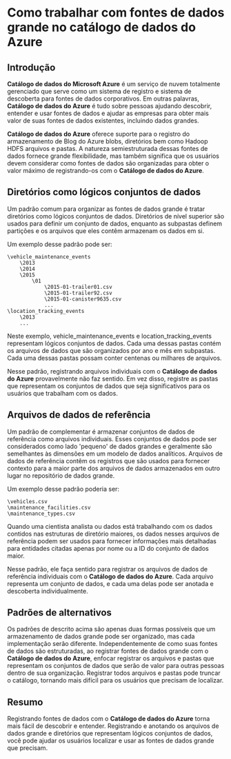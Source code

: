 <properties
   pageTitle="Como trabalhar com fontes de dados de 'dados grande' | Microsoft Azure"
   description="Artigo de instruções realce padrões para usar o catálogo de dados do Azure com fontes de dados de 'dados grande', inclusive o armazenamento de Blob do Azure, Lucerne de dados do Azure e Hadoop HDFS."
   services="data-catalog"
   documentationCenter=""
   authors="steelanddata"
   manager="NA"
   editor=""
   tags=""/>
<tags
   ms.service="data-catalog"
   ms.devlang="NA"
   ms.topic="article"
   ms.tgt_pltfrm="NA"
   ms.workload="data-catalog"
   ms.date="10/04/2016"
   ms.author="maroche"/>


# <a name="how-to-work-with-big-data-sources-in-azure-data-catalog"></a>Como trabalhar com fontes de dados grande no catálogo de dados do Azure

## <a name="introduction"></a>Introdução
**Catálogo de dados do Microsoft Azure** é um serviço de nuvem totalmente gerenciado que serve como um sistema de registro e sistema de descoberta para fontes de dados corporativos. Em outras palavras, **Catálogo de dados do Azure** é tudo sobre pessoas ajudando descobrir, entender e usar fontes de dados e ajudar as empresas para obter mais valor de suas fontes de dados existentes, incluindo dados grandes.

**Catálogo de dados do Azure** oferece suporte para o registro do armazenamento de Blog do Azure blobs, diretórios bem como Hadoop HDFS arquivos e pastas. A natureza semiestruturada dessas fontes de dados fornece grande flexibilidade, mas também significa que os usuários devem considerar como fontes de dados são organizadas para obter o valor máximo de registrando-os com o **Catálogo de dados do Azure**.

## <a name="directories-as-logical-data-sets"></a>Diretórios como lógicos conjuntos de dados

Um padrão comum para organizar as fontes de dados grande é tratar diretórios como lógicos conjuntos de dados. Diretórios de nível superior são usados para definir um conjunto de dados, enquanto as subpastas definem partições e os arquivos que eles contêm armazenam os dados em si.

Um exemplo desse padrão pode ser:

    \vehicle_maintenance_events
        \2013
        \2014
        \2015
            \01
                \2015-01-trailer01.csv
                \2015-01-trailer92.csv
                \2015-01-canister9635.csv
                ...
    \location_tracking_events
        \2013
        ...

Neste exemplo, vehicle_maintenance_events e location_tracking_events representam lógicos conjuntos de dados. Cada uma dessas pastas contém os arquivos de dados que são organizados por ano e mês em subpastas. Cada uma dessas pastas possam conter centenas ou milhares de arquivos.

Nesse padrão, registrando arquivos individuais com o **Catálogo de dados do Azure** provavelmente não faz sentido. Em vez disso, registre as pastas que representam os conjuntos de dados que seja significativos para os usuários que trabalham com os dados.

## <a name="reference-data-files"></a>Arquivos de dados de referência

Um padrão de complementar é armazenar conjuntos de dados de referência como arquivos individuais. Esses conjuntos de dados pode ser considerados como lado 'pequeno' de dados grandes e geralmente são semelhantes às dimensões em um modelo de dados analíticos. Arquivos de dados de referência contêm os registros que são usados para fornecer contexto para a maior parte dos arquivos de dados armazenados em outro lugar no repositório de dados grande.

Um exemplo desse padrão poderia ser:

    \vehicles.csv
    \maintenance_facilities.csv
    \maintenance_types.csv

Quando uma cientista analista ou dados está trabalhando com os dados contidos nas estruturas de diretório maiores, os dados nesses arquivos de referência podem ser usados para fornecer informações mais detalhadas para entidades citadas apenas por nome ou a ID do conjunto de dados maior.

Nesse padrão, ele faça sentido para registrar os arquivos de dados de referência individuais com o **Catálogo de dados do Azure**. Cada arquivo representa um conjunto de dados, e cada uma delas pode ser anotada e descoberta individualmente.

## <a name="alternate-patterns"></a>Padrões de alternativos

Os padrões de descrito acima são apenas duas formas possíveis que um armazenamento de dados grande pode ser organizado, mas cada implementação serão diferente. Independentemente de como suas fontes de dados são estruturadas, ao registrar fontes de dados grande com o **Catálogo de dados do Azure**, enfocar registrar os arquivos e pastas que representam os conjuntos de dados que serão de valor para outras pessoas dentro de sua organização. Registrar todos arquivos e pastas pode truncar o catálogo, tornando mais difícil para os usuários que precisam de localizar.

## <a name="summary"></a>Resumo
Registrando fontes de dados com o **Catálogo de dados do Azure** torna mais fácil de descobrir e entender. Registrando e anotando os arquivos de dados grande e diretórios que representam lógicos conjuntos de dados, você pode ajudar os usuários localizar e usar as fontes de dados grande que precisam.
